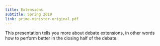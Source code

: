 ```yaml
---
title: Extensions
subtitle: Spring 2019
link: prime-minister-original.pdf
---
```


This presentation tells you more about debate extensions,
in other words how to perform better in the closing half of the debate.
